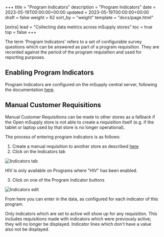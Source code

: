 +++
title = "Program Indicators"
description = "Program Indicators"
date = 2023-05-19T00:00:00+00:00
updated = 2023-05-19T00:00:00+00:00
draft = false
weight = 62
sort_by = "weight"
template = "docs/page.html"

[extra]
lead = "Collecting data metrics across mSupply stores"
toc = true
top = false
+++

The term 'Program Indicators' refers to a set of configurable survey questions which can be answered as part of a program requisition. They are recorded against the period of the program requisition and used for reporting purposes.

## Enabling Program Indicators

Program Indicators are configured on the mSupply central server, following the documentation [here](https://docs.msupply.org.nz/items:programs#adding_indicators_to_a_program).

## Manual Customer Requisitions

Manual Customer Requisitions can be made to other stores as a fallback if the Open mSupply store is not able to create a requisition itself (e.g. if
the tablet or laptop used by that store is no longer operational).

The process of entering program indicators is as follows:

1. Create a manual requisition to another store as described [here](/docs/distribution/requisitions/#manual-requisition)
2. Click on the Indicators tab

![Indicators tab](/docs/programs/images/indicators.png)

<div class='note'>
HIV is only available on Programs where "HIV" has been enabled.
</div>

3. Click on one of the Program Indicator buttons

![Indicators edit](/docs/programs/images/indicators_edit.png)

From here you can enter in the data, as configured for each indicator of this program.

<div class='note'>
    Only indicators which are set to active will show up for any requisition. This includes requisitions made with indicators which were previously active; they will no longer be displayed.
    Indicator lines which don't have a value also not be displayed.
</div>
